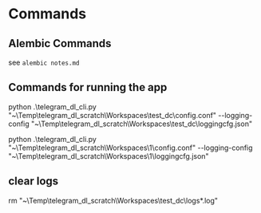 # Commands

## Alembic Commands

see `alembic notes.md`

## Commands for running the app

python .\telegram_dl_cli.py "~\Temp\telegram_dl_scratch\Workspaces\test_dc\config.conf" --logging-config  "~\Temp\telegram_dl_scratch\Workspaces\test_dc\loggingcfg.json"

python .\telegram_dl_cli.py "~\Temp\telegram_dl_scratch\Workspaces\1\config.conf" --logging-config  "~\Temp\telegram_dl_scratch\Workspaces\1\loggingcfg.json"


## clear logs

rm "~\Temp\telegram_dl_scratch\Workspaces\test_dc\logs\*.log"